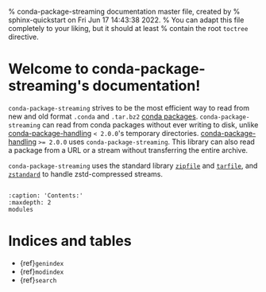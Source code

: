 % conda-package-streaming documentation master file, created by
% sphinx-quickstart on Fri Jun 17 14:43:38 2022.
% You can adapt this file completely to your liking, but it should at least
% contain the root `toctree` directive.

# Welcome to conda-package-streaming's documentation!

`conda-package-streaming` strives to be the most efficient way to read from new
and old format `.conda` and `.tar.bz2` [conda
packages](https://docs.conda.io/projects/conda/en/latest/user-guide/concepts/packages.html).
`conda-package-streaming` can read from conda packages without ever writing to
disk, unlike
[conda-package-handling](https://github.com/conda/conda-package-handling)
`< 2.0.0`'s temporary directories.
[conda-package-handling](https://github.com/conda/conda-package-handling)
`>= 2.0.0` uses `conda-package-streaming`. This library can also read a package
from a URL or a stream without transferring the entire archive.

`conda-package-streaming` uses the standard library
[`zipfile`](https://docs.python.org/3/library/zipfile.html) and
[`tarfile`](https://docs.python.org/3/library/tarfile.html), and
[`zstandard`](https://github.com/indygreg/python-zstandard) to handle
zstd-compressed streams.


```{include} ../README.md
```

```{toctree}
:caption: 'Contents:'
:maxdepth: 2
modules
```

# Indices and tables

- {ref}`genindex`
- {ref}`modindex`
- {ref}`search`

